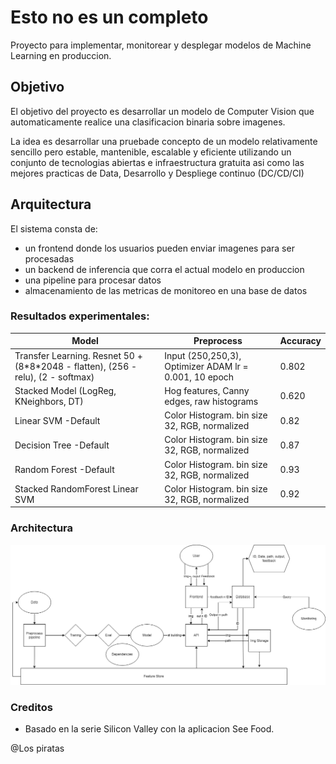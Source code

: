 # Esto no es un completo

Proyecto para implementar, monitorear y desplegar modelos de Machine Learning en produccion.

## Objetivo 
El objetivo del proyecto es desarrollar un modelo de Computer Vision que automaticamente realice una clasificacion binaria sobre imagenes.

La idea es desarrollar una pruebade concepto de un modelo relativamente sencillo pero estable, mantenible, escalable y eficiente utilizando un conjunto de tecnologias abiertas e infraestructura gratuita asi como las mejores practicas de Data, Desarrollo y Despliege continuo (DC/CD/CI)

## Arquitectura
El sistema consta de:

- un frontend donde los usuarios pueden enviar imagenes para ser procesadas
- un backend de inferencia que corra el actual modelo en produccion
- una pipeline para procesar datos
- almacenamiento de las metricas de monitoreo en una base de datos

### Resultados experimentales:

|Model|Preprocess|Accuracy|
|--|--|--|
|Transfer Learning. Resnet 50 + (8\*8\*2048 - flatten), (256 - relu), (2 - softmax)|Input (250,250,3), Optimizer ADAM lr = 0.001, 10 epoch |0.802 |
|Stacked Model (LogReg, KNeighbors, DT)|Hog features, Canny edges, raw histograms|0.620|
|Linear SVM -Default|Color Histogram. bin size 32, RGB, normalized|0.82|
|Decision Tree -Default|Color Histogram. bin size 32, RGB, normalized|0.87|
|Random Forest -Default|Color Histogram. bin size 32, RGB, normalized|0.93|
|Stacked RandomForest Linear SVM|Color Histogram. bin size 32, RGB, normalized|0.92|

### Architectura

![alt text](https://github.com/pippo-sci/NotHotDog/blob/BaseTransferLearning_CNN/Architecture.png?raw=true)


### Creditos
- Basado en la serie Silicon Valley con la aplicacion See Food.

@Los piratas
